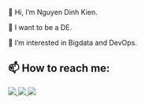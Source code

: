 👋 Hi, I’m Nguyen Dinh Kien.

🌱 I want to be a DE.

👀 I’m interested in Bigdata and DevOps.

## 📫 How to reach me:

<p>
  <a href="https://www.facebook.com/" alt="Facebook">
    <img src="https://img.icons8.com/fluent/48/000000/facebook-new.png" target="_blank" />
  </a> 
  <a href="mailto:kiennguyengtglhd@gmail.com" alt="Email">
    <img src="https://img.icons8.com/fluent/48/000000/mailing.png"/>
  </a>
  <a href="https://www.linkedin.com/in/kiennguyenhd0404/" alt="Linkedin">
    <img src="https://img.icons8.com/fluent/48/000000/linkedin"/>
  </a>
</p>


